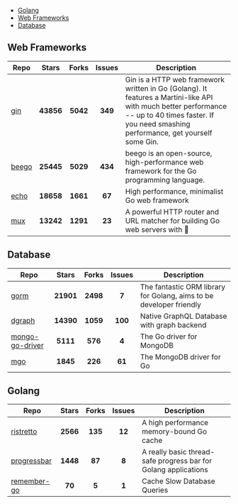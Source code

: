 
- [Golang](#golang)
- [Web Frameworks](#web-frameworks)
- [Database](#database)

## Web Frameworks

| Repo | Stars  | Forks  | Issues | Description |
| ---- | :----: | :----: | :----: | ----------- |
| [gin](https://github.com/gin-gonic/gin) | **43856** | **5042** | **349** | Gin is a HTTP web framework written in Go (Golang). It features a Martini-like API with much better performance -- up to 40 times faster. If you need smashing performance, get yourself some Gin. |
| [beego](https://github.com/astaxie/beego) | **25445** | **5029** | **434** | beego is an open-source, high-performance web framework for the Go programming language. |
| [echo](https://github.com/labstack/echo) | **18658** | **1661** | **67** | High performance, minimalist Go web framework |
| [mux](https://github.com/gorilla/mux) | **13242** | **1291** | **23** | A powerful HTTP router and URL matcher for building Go web servers with 🦍 |

## Database

| Repo | Stars  | Forks  | Issues | Description |
| ---- | :----: | :----: | :----: | ----------- |
| [gorm](https://github.com/go-gorm/gorm) | **21901** | **2498** | **7** | The fantastic ORM library for Golang, aims to be developer friendly |
| [dgraph](https://github.com/dgraph-io/dgraph) | **14390** | **1059** | **100** | Native GraphQL Database with graph backend |
| [mongo-go-driver](https://github.com/mongodb/mongo-go-driver) | **5111** | **576** | **4** | The Go driver for MongoDB |
| [mgo](https://github.com/globalsign/mgo) | **1845** | **226** | **61** | The MongoDB driver for Go |

## Golang

| Repo | Stars  | Forks  | Issues | Description |
| ---- | :----: | :----: | :----: | ----------- |
| [ristretto](https://github.com/dgraph-io/ristretto) | **2566** | **135** | **12** | A high performance memory-bound Go cache |
| [progressbar](https://github.com/schollz/progressbar) | **1448** | **87** | **8** | A really basic thread-safe progress bar for Golang applications |
| [remember-go](https://github.com/rocketlaunchr/remember-go) | **70** | **5** | **1** | Cache Slow Database Queries |
